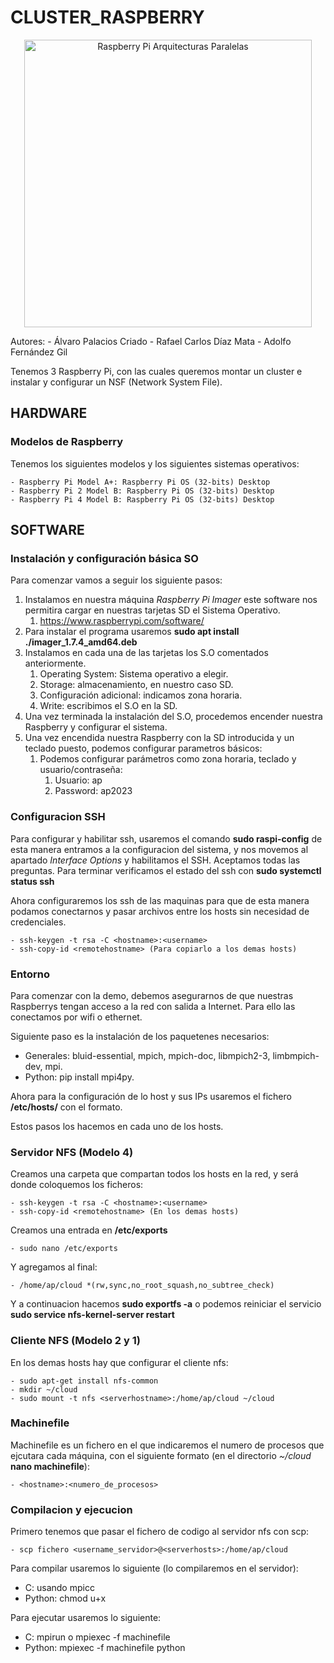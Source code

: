 # CLUSTER_RASPBERRY

<p align="center">
<image width="460" src="/Raspberry_Cluster/LOGO_PI.png" alt="Raspberry Pi Arquitecturas Paralelas" caption="Raspberry Pi Arquitecturas Paralelas">
</p>
    
Autores:
    - Álvaro Palacios Criado
    - Rafael Carlos Díaz Mata
    - Adolfo Fernández Gil

Tenemos 3 Raspberry Pi, con las cuales queremos montar un cluster e instalar y configurar un NSF (Network System File).

## HARDWARE

### Modelos de Raspberry

Tenemos los siguientes modelos y los siguientes sistemas operativos:

    - Raspberry Pi Model A+: Raspberry Pi OS (32-bits) Desktop
    - Raspberry Pi 2 Model B: Raspberry Pi OS (32-bits) Desktop
    - Raspberry Pi 4 Model B: Raspberry Pi OS (32-bits) Desktop

## SOFTWARE

### Instalación y configuración básica SO

Para comenzar vamos a seguir los siguiente pasos:

1. Instalamos en nuestra máquina *Raspberry Pi Imager* este software nos permitira cargar en nuestras tarjetas SD el Sistema Operativo.
   1. <https://www.raspberrypi.com/software/>
2. Para instalar el programa usaremos **sudo apt install ./imager_1.7.4_amd64.deb**
3. Instalamos en cada una de las tarjetas los S.O comentados anteriormente.
   1. Operating System: Sistema operativo a elegir.
   2. Storage: almacenamiento, en nuestro caso SD.
   3. Configuración adicional: indicamos zona horaria.
   4. Write: escribimos el S.O en la SD.
4. Una vez terminada la instalación del S.O, procedemos encender nuestra Raspberry y configurar el sistema.
5. Una vez encendida nuestra Raspberry con la SD introducida y un teclado puesto, podemos configurar parametros básicos:
   1. Podemos configurar parámetros como zona horaria, teclado y usuario/contraseña:
      1. Usuario: ap
      2. Password: ap2023

### Configuracion SSH

Para configurar y habilitar ssh, usaremos el comando **sudo raspi-config** de esta manera entramos a la configuracion del sistema, y nos movemos al apartado *Interface Options* y habilitamos el SSH. Aceptamos todas las preguntas. Para terminar verificamos el estado del ssh con **sudo systemctl status ssh**

Ahora configuraremos los ssh de las maquinas para que de esta manera podamos conectarnos y pasar archivos entre los hosts sin necesidad de credenciales.

    - ssh-keygen -t rsa -C <hostname>:<username>
    - ssh-copy-id <remotehostname> (Para copiarlo a los demas hosts)

### Entorno

Para comenzar con la demo, debemos asegurarnos de que nuestras Raspberrys tengan acceso a la red con salida a Internet. Para ello las conectamos por wifi o ethernet.

Siguiente paso es la instalación de los paquetenes necesarios:

- Generales: bluid-essential, mpich, mpich-doc, libmpich2-3, limbmpich-dev, mpi.
- Python: pip install mpi4py.

Ahora para la configuración de lo host y sus IPs usaremos el fichero **/etc/hosts/**  con el formato. <ip> <hostname>

Estos pasos los hacemos en cada uno de los hosts.

### Servidor NFS (Modelo 4)

Creamos una carpeta que compartan todos los hosts en la red, y será donde coloquemos los ficheros:
    
    - ssh-keygen -t rsa -C <hostname>:<username>
    - ssh-copy-id <remotehostname> (En los demas hosts)
    
Creamos una entrada en **/etc/exports**

    - sudo nano /etc/exports

Y agregamos al final:
    
    - /home/ap/cloud *(rw,sync,no_root_squash,no_subtree_check)

Y a continuacion hacemos **sudo exportfs -a** o podemos reiniciar el servicio **sudo service nfs-kernel-server restart**

### Cliente NFS (Modelo 2 y 1)

En los demas hosts hay que configurar el cliente nfs:

    - sudo apt-get install nfs-common
    - mkdir ~/cloud
    - sudo mount -t nfs <serverhostname>:/home/ap/cloud ~/cloud


### Machinefile

Machinefile es un fichero en el que indicaremos el numero de procesos que ejcutara cada máquina, con el siguiente formato (en el directorio *~/cloud* **nano machinefile**):

    - <hostname>:<numero_de_procesos>

### Compilacion y ejecucion

Primero tenemos que pasar el fichero de codigo al servidor nfs con scp:

    - scp fichero <username_servidor>@<serverhosts>:/home/ap/cloud

Para compilar usaremos lo siguiente (lo compilaremos en el servidor):

- C: usando mpicc
- Python: chmod u+x

Para ejecutar usaremos lo siguiente:

- C: mpirun o mpiexec -f machinefile <ejecutable>
- Python: mpiexec -f machinefile python <ejecutable> 

